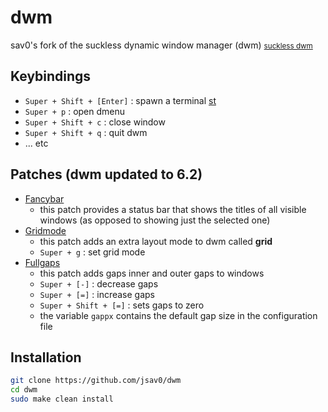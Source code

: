 # dwm
sav0's fork of the suckless dynamic window manager (dwm)
<small>[suckless dwm](https://dwm.suckless.org/)</small>

## Keybindings
- `Super + Shift + [Enter]` : spawn a terminal [st](https://github.com/jsav0/st)
- `Super + p` : open dmenu
- `Super + Shift + c` : close window
- `Super + Shift + q` : quit dwm
- ... etc

## Patches (dwm updated to 6.2)
- [Fancybar](https://dwm.suckless.org/patches/fancybar/)
  - this patch provides a status bar that shows the titles of all visible windows (as opposed to showing just the selected one)
- [Gridmode](https://dwm.suckless.org/patches/gridmode/)
  - this patch adds an extra layout mode to dwm called **grid** 
  - `Super + g` : set grid mode
- [Fullgaps](https://dwm.suckless.org/patches/fullgaps/)
  - this patch adds gaps inner and outer gaps to windows 
  - `Super + [-]` : decrease gaps 
  - `Super + [=]` : increase gaps
  - `Super + Shift + [=]` : sets gaps to zero
  - the variable `gappx` contains the default gap size in the configuration file


## Installation
```bash
git clone https://github.com/jsav0/dwm
cd dwm
sudo make clean install
```

